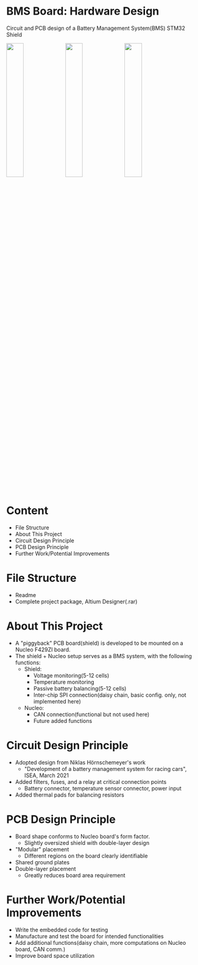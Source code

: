 # BMS Board: Hardware Design
Circuit and PCB design of a Battery Management System(BMS) STM32 Shield

<img src="https://user-images.githubusercontent.com/94412167/147296119-54904b56-30dc-4177-b94f-220ccb6bafe9.png" width=30% height=30%> <img src="https://user-images.githubusercontent.com/94412167/147296252-eb5ad155-0f2b-4168-9a8c-487e168005a0.png" width=30% height=30%> <img src="https://user-images.githubusercontent.com/94412167/147296205-c51b9fb6-99c5-42cd-b34c-9b28c3c602f9.png" width=30% height=30%>

# Content
- File Structure
- About This Project
- Circuit Design Principle
- PCB Design Principle
- Further Work/Potential Improvements

# File Structure
- Readme
- Complete project package, Altium Designer(.rar)

# About This Project
- A "piggyback" PCB board(shield) is developed to be mounted on a Nucleo F429ZI board.
- The shield + Nucleo setup serves as a BMS system, with the following functions:
  - Shield:    
    - Voltage monitoring(5-12 cells)
    - Temperature monitoring
    - Passive battery balancing(5-12 cells)
    - Inter-chip SPI connection(daisy chain, basic config. only, not implemented here)
  - Nucleo:    
    - CAN connection(functional but not used here)
    - Future added functions

# Circuit Design Principle
- Adopted design from Niklas Hörnschemeyer's work
  - "Development of a battery management system for racing cars", ISEA, March 2021
- Added filters, fuses, and a relay at critical connection points
  - Battery connector, temperature sensor connector, power input
- Added thermal pads for balancing resistors

# PCB Design Principle
- Board shape conforms to Nucleo board's form factor.
  - Slightly oversized shield with double-layer design
- "Modular" placement 
  - Different regions on the board clearly identifiable 
- Shared ground plates
- Double-layer placement
  - Greatly reduces board area requirement

# Further Work/Potential Improvements
- Write the embedded code for testing
- Manufacture and test the board for intended functionalities
- Add additional functions(daisy chain, more computations on Nucleo board, CAN comm.)
- Improve board space utilization

